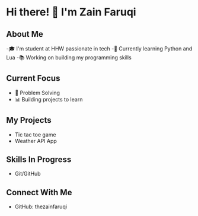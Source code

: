 # Hi there! 👋 I'm Zain Faruqi

## About Me
-🎓 I'm student at HHW passionate in tech
-🌱 Currently learning Python and Lua 
-📚 Working on building my programming skills

## Current Focus
- 🔧 Problem Solving
- 📊 Building projects to learn

## My Projects
- Tic tac toe game
- Weather API App

## Skills In Progress
- Git/GitHub

## Connect With Me
- GitHub: thezainfaruqi

